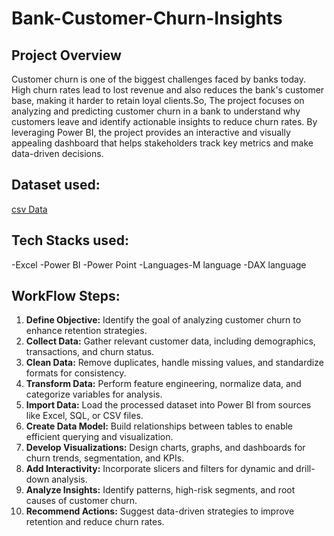 # Bank-Customer-Churn-Insights
## Project Overview
Customer churn is one of the biggest challenges faced by banks today. High churn rates lead to lost revenue and also reduces the bank's customer base, making it harder to retain loyal clients.So, The project focuses on analyzing and predicting customer churn in a bank to understand why customers leave and identify actionable insights to reduce churn rates. By leveraging Power BI, the project provides an interactive and visually appealing dashboard that helps stakeholders track key metrics and make data-driven decisions.
## Dataset used:
<a href="https://github.com/deepika091004/Bank-Customer-Churn-Analysis/blob/main/Bank%20Customer%20Churn%20Prediction.csv"> csv Data </a>
## Tech Stacks used:
-Excel
-Power BI
-Power Point
-Languages-M language
-DAX language
## WorkFlow Steps:
1. **Define Objective:** Identify the goal of analyzing customer churn to enhance retention strategies.  
2. **Collect Data:** Gather relevant customer data, including demographics, transactions, and churn status.  
3. **Clean Data:** Remove duplicates, handle missing values, and standardize formats for consistency.  
4. **Transform Data:** Perform feature engineering, normalize data, and categorize variables for analysis.  
5. **Import Data:** Load the processed dataset into Power BI from sources like Excel, SQL, or CSV files.  
6. **Create Data Model:** Build relationships between tables to enable efficient querying and visualization.  
7. **Develop Visualizations:** Design charts, graphs, and dashboards for churn trends, segmentation, and KPIs.  
8. **Add Interactivity:** Incorporate slicers and filters for dynamic and drill-down analysis.  
9. **Analyze Insights:** Identify patterns, high-risk segments, and root causes of customer churn.  
10. **Recommend Actions:** Suggest data-driven strategies to improve retention and reduce churn rates.  






